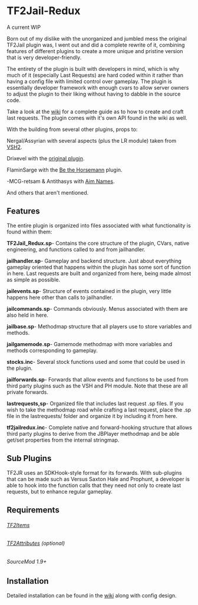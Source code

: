 # TF2Jail-Redux #
A current WIP

Born out of my dislike with the unorganized and jumbled mess the original TF2Jail plugin was, I went out and did a complete rewrite of it, combining features of different plugins to create a more unique and pristine version that is very developer-friendly.

The entirety of the plugin is built with developers in mind, which is why much of it (especially Last Requests) are hard coded within it rather than having a config file with limited control over gameplay. The plugin is essentially developer framework with enough cvars to allow server owners to adjust the plugin to their liking without having to dabble in the source code.

Take a look at the [wiki](https://github.com/Scags/TF2-Jailbreak-Redux/wiki) for a complete guide as to how to create and craft last requests. The plugin comes with it's own API found in the wiki as well.

With the building from several other plugins, props to:

  Nergal/Assyrian with several aspects (plus the LR module) taken from [VSH2](https://forums.alliedmods.net/showthread.php?t=286701).
  
  Drixevel with the [original plugin](https://forums.alliedmods.net/showthread.php?p=2015905).
  
  FlaminSarge with the [Be the Horsemann](https://forums.alliedmods.net/showthread.php?t=166819) plugin.
  
  -MCG-retsam & Antithasys with [Aim Names](https://forums.alliedmods.net/showthread.php?t=114586).
  
  And others that aren't mentioned.

## Features ##
The entire plugin is organized into files associated with what functionality is found within them:

  **TF2Jail_Redux.sp**- Contains the core structure of the plugin, CVars, native engineering, and functions called to and from jailhandler.
  
  **jailhandler.sp**- Gameplay and backend structure. Just about everything gameplay oriented that happens within the plugin has some sort of function in here. Last requests are built and organized from here, being made almost as simple as possible.
  
  **jailevents.sp**- Structure of events contained in the plugin, very little happens here other than calls to jailhandler.
  
  **jailcommands.sp**- Commands obviously. Menus associated with them are also held in here.
  
  **jailbase.sp**- Methodmap structure that all players use to store variables and methods.
  
  **jailgamemode.sp**- Gamemode methodmap with more variables and methods corresponding to gameplay.
  
  **stocks.inc**- Several stock functions used and some that could be used in the plugin.
  
  **jailforwards.sp**- Forwards that allow events and functions to be used from third party plugins such as the VSH and PH module. Note that these are all private forwards.
  
  **lastrequests,sp**- Organized file that includes last request .sp files. If you wish to take the methodmap road while crafting a last request, place the .sp file in the lastrequests/ folder and organize it by including it from here.
  
  **tf2jailredux.inc**- Complete native and forward-hooking structure that allows third party plugins to derive from the JBPlayer methodmap and be able get/set properties from the internal stringmap.
  
  
## Sub Plugins ##
TF2JR uses an SDKHook-style format for its forwards. With sub-plugins that can be made such as Versus Saxton Hale and Prophunt, a developer is able to hook into the function calls that they need not only to create last requests, but to enhance regular gameplay. 

## Requirements ##

###### [TF2Items](https://forums.alliedmods.net/showthread.php?p=1050170) ######

###### [TF2Attributes](https://forums.alliedmods.net/showthread.php?t=210221) (optional) ######

###### SourceMod 1.9+ ######

## Installation ##
Detailed installation can be found in the [wiki](https://github.com/Scags/TF2-Jailbreak-Redux/wiki/Installation-Guide) along with config design.
